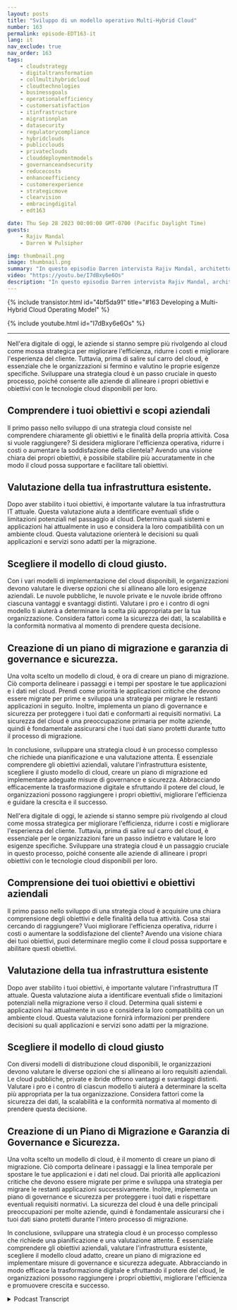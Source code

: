 ```yaml
---
layout: posts
title: "Sviluppo di un modello operativo Multi-Hybrid Cloud"
number: 163
permalink: episode-EDT163-it
lang: it
nav_exclude: true
nav_order: 163
tags:
    - cloudstrategy
    - digitaltransformation
    - collmultihybridcloud
    - cloudtechnologies
    - businessgoals
    - operationalefficiency
    - customersatisfaction
    - itinfrastructure
    - migrationplan
    - datasecurity
    - regulatorycompliance
    - hybridclouds
    - publicclouds
    - privateclouds
    - clouddeploymentmodels
    - governanceandsecurity
    - reducecosts
    - enhanceefficiency
    - customerexperience
    - strategicmove
    - clearvision
    - embracingdigital
    - edt163

date: Thu Sep 28 2023 00:00:00 GMT-0700 (Pacific Daylight Time)
guests:
    - Rajiv Mandal
    - Darren W Pulsipher

img: thumbnail.png
image: thumbnail.png
summary: "In questo episodio Darren intervista Rajiv Mandal, architetto delle soluzioni cloud, sulla sviluppo di una strategia multi-ibrida per il tuo moderno organizzazione IT."
video: "https://youtu.be/I7dBxy6e6Os"
description: "In questo episodio Darren intervista Rajiv Mandal, architetto delle soluzioni cloud, sulla sviluppo di una strategia multi-ibrida per il tuo moderno organizzazione IT."
---
```


<div>
{% include transistor.html id="4bf5da91" title="#163 Developing a Multi-Hybrid Cloud Operating Model" %}

{% include youtube.html id="I7dBxy6e6Os" %}
</div>

---

Nell'era digitale di oggi, le aziende si stanno sempre più rivolgendo al cloud come mossa strategica per migliorare l'efficienza, ridurre i costi e migliorare l'esperienza del cliente. Tuttavia, prima di salire sul carro del cloud, è essenziale che le organizzazioni si fermino e valutino le proprie esigenze specifiche. Sviluppare una strategia cloud è un passo cruciale in questo processo, poiché consente alle aziende di allineare i propri obiettivi e obiettivi con le tecnologie cloud disponibili per loro.

## Comprendere i tuoi obiettivi e scopi aziendali

Il primo passo nello sviluppo di una strategia cloud consiste nel comprendere chiaramente gli obiettivi e le finalità della propria attività. Cosa si vuole raggiungere? Si desidera migliorare l'efficienza operativa, ridurre i costi o aumentare la soddisfazione della clientela? Avendo una visione chiara dei propri obiettivi, è possibile stabilire più accuratamente in che modo il cloud possa supportare e facilitare tali obiettivi.

## Valutazione della tua infrastruttura esistente.

Dopo aver stabilito i tuoi obiettivi, è importante valutare la tua infrastruttura IT attuale. Questa valutazione aiuta a identificare eventuali sfide o limitazioni potenziali nel passaggio al cloud. Determina quali sistemi e applicazioni hai attualmente in uso e considera la loro compatibilità con un ambiente cloud. Questa valutazione orienterà le decisioni su quali applicazioni e servizi sono adatti per la migrazione.

## Scegliere il modello di cloud giusto.

Con i vari modelli di implementazione del cloud disponibili, le organizzazioni devono valutare le diverse opzioni che si allineano alle loro esigenze aziendali. Le nuvole pubbliche, le nuvole private e le nuvole ibride offrono ciascuna vantaggi e svantaggi distinti. Valutare i pro e i contro di ogni modello ti aiuterà a determinare la scelta più appropriata per la tua organizzazione. Considera fattori come la sicurezza dei dati, la scalabilità e la conformità normativa al momento di prendere questa decisione.

## Creazione di un piano di migrazione e garanzia di governance e sicurezza.

Una volta scelto un modello di cloud, è ora di creare un piano di migrazione. Ciò comporta delineare i passaggi e i tempi per spostare le tue applicazioni e i dati nel cloud. Prendi come priorità le applicazioni critiche che devono essere migrate per prime e sviluppa una strategia per migrare le restanti applicazioni in seguito. Inoltre, implementa un piano di governance e sicurezza per proteggere i tuoi dati e conformarti ai requisiti normativi. La sicurezza del cloud è una preoccupazione primaria per molte aziende, quindi è fondamentale assicurarsi che i tuoi dati siano protetti durante tutto il processo di migrazione.

In conclusione, sviluppare una strategia cloud è un processo complesso che richiede una pianificazione e una valutazione attenta. È essenziale comprendere gli obiettivi aziendali, valutare l'infrastruttura esistente, scegliere il giusto modello di cloud, creare un piano di migrazione ed implementare adeguate misure di governance e sicurezza. Abbracciando efficacemente la trasformazione digitale e sfruttando il potere del cloud, le organizzazioni possono raggiungere i propri obiettivi, migliorare l'efficienza e guidare la crescita e il successo.

Nell'era digitale di oggi, le aziende si stanno sempre più rivolgendo al cloud come mossa strategica per migliorare l'efficienza, ridurre i costi e migliorare l'esperienza del cliente. Tuttavia, prima di salire sul carro del cloud, è essenziale per le organizzazioni fare un passo indietro e valutare le loro esigenze specifiche. Sviluppare una strategia cloud è un passaggio cruciale in questo processo, poiché consente alle aziende di allineare i propri obiettivi con le tecnologie cloud disponibili per loro.

## Comprensione dei tuoi obiettivi e obiettivi aziendali

Il primo passo nello sviluppo di una strategia cloud è acquisire una chiara comprensione degli obiettivi e delle finalità della tua attività. Cosa stai cercando di raggiungere? Vuoi migliorare l'efficienza operativa, ridurre i costi o aumentare la soddisfazione del cliente? Avendo una visione chiara dei tuoi obiettivi, puoi determinare meglio come il cloud possa supportare e abilitare questi obiettivi.

## Valutazione della tua infrastruttura esistente

Dopo aver stabilito i tuoi obiettivi, è importante valutare l'infrastruttura IT attuale. Questa valutazione aiuta a identificare eventuali sfide o limitazioni potenziali nella migrazione verso il cloud. Determina quali sistemi e applicazioni hai attualmente in uso e considera la loro compatibilità con un ambiente cloud. Questa valutazione fornirà informazioni per prendere decisioni su quali applicazioni e servizi sono adatti per la migrazione.

## Scegliere il modello di cloud giusto

Con diversi modelli di distribuzione cloud disponibili, le organizzazioni devono valutare le diverse opzioni che si allineano ai loro requisiti aziendali. Le cloud pubbliche, private e ibride offrono vantaggi e svantaggi distinti. Valutare i pro e i contro di ciascun modello ti aiuterà a determinare la scelta più appropriata per la tua organizzazione. Considera fattori come la sicurezza dei dati, la scalabilità e la conformità normativa al momento di prendere questa decisione.

## Creazione di un Piano di Migrazione e Garanzia di Governance e Sicurezza.

Una volta scelto un modello di cloud, è il momento di creare un piano di migrazione. Ciò comporta delineare i passaggi e la linea temporale per spostare le tue applicazioni e i dati nel cloud. Dai priorità alle applicazioni critiche che devono essere migrate per prime e sviluppa una strategia per migrare le restanti applicazioni successivamente. Inoltre, implementa un piano di governance e sicurezza per proteggere i tuoi dati e rispettare eventuali requisiti normativi. La sicurezza del cloud è una delle principali preoccupazioni per molte aziende, quindi è fondamentale assicurarsi che i tuoi dati siano protetti durante l'intero processo di migrazione.

In conclusione, sviluppare una strategia cloud è un processo complesso che richiede una pianificazione e una valutazione attente. È essenziale comprendere gli obiettivi aziendali, valutare l'infrastruttura esistente, scegliere il modello cloud adatto, creare un piano di migrazione ed implementare misure di governance e sicurezza adeguate. Abbracciando in modo efficace la trasformazione digitale e sfruttando il potere del cloud, le organizzazioni possono raggiungere i propri obiettivi, migliorare l'efficienza e promuovere crescita e successo.



<details>
<summary> Podcast Transcript </summary>

<p></p>

</details>
